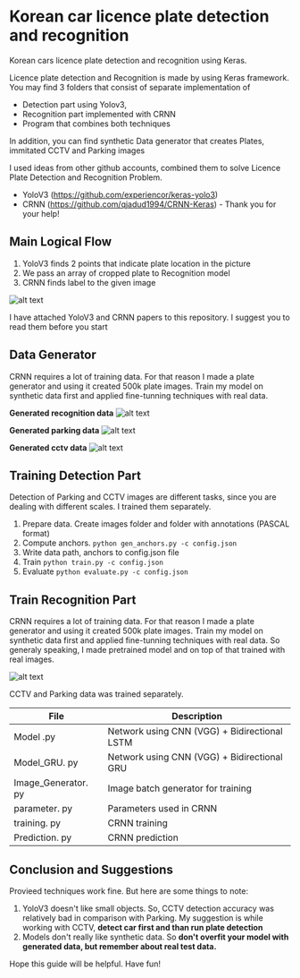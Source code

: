 # Korean car licence plate detection and recognition
Korean cars licence plate detection and recognition using Keras.

Licence plate detection and Recognition is made by using Keras framework. 
You may find 3 folders that consist of separate implementation of 
* Detection part using Yolov3, 
* Recognition part implemented with CRNN 
* Program that combines both techniques

In addition, you can find synthetic Data generator that creates Plates, immitated CCTV and Parking images

I used ideas from other github accounts, combined them to solve Licence Plate Detection and Recognition Problem.
* YoloV3 (https://github.com/experiencor/keras-yolo3)
* CRNN (https://github.com/qjadud1994/CRNN-Keras) - Thank you for your help! 


## Main Logical Flow
1. YoloV3 finds 2 points that indicate plate location in the picture 
2. We pass an array of cropped plate to Recognition model
3. CRNN finds label to the given image

![alt text](https://github.com/azizsiyaev/korean_car_licence_plate_detection_and_recognition/blob/master/Readme%20pics/model.png)

I have attached YoloV3 and CRNN papers to this repository. I suggest you to read them before you start


## Data Generator
CRNN requires a lot of training data. For that reason I made a plate generator and using it created 500k plate images. 
Train my model on synthetic data first and applied fine-tunning techniques with real data.


**Generated recognition data**
![alt text](https://github.com/azizsiyaev/korean_car_licence_plate_detection_and_recognition/blob/master/Readme%20pics/generated%20plates.png)


**Generated parking data** 
![alt text](https://github.com/azizsiyaev/korean_car_licence_plate_detection_and_recognition/blob/master/Readme%20pics/generated%20parking%20cars.png)


**Generated cctv data** 
![alt text](https://github.com/azizsiyaev/korean_car_licence_plate_detection_and_recognition/blob/master/Readme%20pics/generated%20cctv%20cars.png)

## Training Detection Part

Detection of Parking and CCTV images are different tasks, since you are dealing with different scales. I trained them separately. 

1. Prepare data. Create images folder and folder with annotations (PASCAL format)
2. Compute anchors.
`python gen_anchors.py -c config.json`
3. Write data path, anchors to config.json file
4. Train
`python train.py -c config.json`
5. Evaluate
`python evaluate.py -c config.json`


## Train Recognition Part

CRNN requires a lot of training data. For that reason I made a plate generator and using it created 500k plate images. 
Train my model on synthetic data first and applied fine-tunning techniques with real data. 
So generaly speaking, I made pretrained model and on top of that trained with real images.

![alt text](https://github.com/azizsiyaev/korean_car_licence_plate_detection_and_recognition/blob/master/Readme%20pics/fine-tunning%20.png)

CCTV and Parking data was trained separately. 


|       File         |Description                                       |
|--------------------|--------------------------------------------------|
|Model .py           |Network using CNN (VGG) + Bidirectional LSTM      |
|Model_GRU. py       |Network using CNN (VGG) + Bidirectional GRU       |
|Image_Generator. py |Image batch generator for training                |
|parameter. py       |Parameters used in CRNN                           |
|training. py        |CRNN training                                     |
|Prediction. py      |CRNN prediction                                   |

## Conclusion and Suggestions

Provieed techniques work fine. But here are some things to note:

1. YoloV3 doesn't like small objects. So, CCTV detection accuracy was relatively bad in comparison with Parking. My suggestion is while working with CCTV, **detect car first and than run plate detection**
2. Models don't really like synthetic data. So **don't overfit your model with generated data, but remember about real test data.** 


Hope this guide will be helpful. Have fun!
